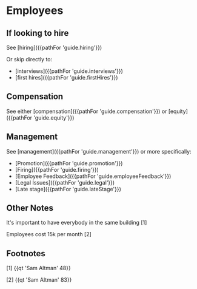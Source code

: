 # Employees

## If looking to hire

See [hiring]({{pathFor 'guide.hiring'}})

Or skip directly to:

* [interviews]({{pathFor 'guide.interviews'}})
* [first hires]({{pathFor 'guide.firstHires'}})

## Compensation 

See either [compensation]({{pathFor 'guide.compensation'}}) or [equity]({{pathFor 'guide.equity'}})

## Management

See [management]({{pathFor 'guide.management'}}) or more specifically:

* [Promotion]({{pathFor 'guide.promotion'}})
* [Firing]({{pathFor 'guide.firing'}})
* [Employee Feedback]({{pathFor 'guide.employeeFeedback'}})
* [Legal Issues]({{pathFor 'guide.legal'}})
* [Late stage]({{pathFor 'guide.lateStage'}})

## Other Notes

It's important to have everybody in the same building [1]

Employees cost 15k per month [2]

## Footnotes

[1] {{qt 'Sam Altman' 48}}

[2] {{qt 'Sam Altman' 83}}


